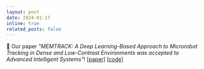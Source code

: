 ```yaml
---
layout: post
date: 2024-01-17 
inline: true
related_posts: false
---
```

:tada: Our paper *"MEMTRACK: A Deep Learning-Based Approach to Microrobot Tracking in Dense and Low-Contrast Environments was accepted to Advanced Intelligent Systems"*! [<a href="https://onlinelibrary.wiley.com/doi/10.1002/aisy.202300590">paper</a>] [<a href="https://github.com/KGML-lab/MEMTrack">code</a>]
